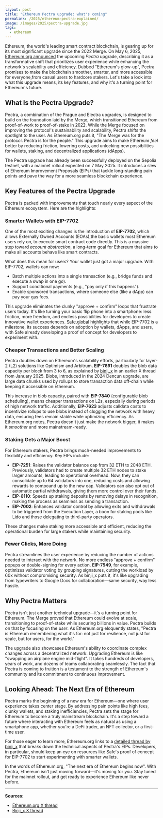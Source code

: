 ```yaml
---
layout: post
title: "Ethereum Pectra upgrade: what's coming"
permalink: /2025/ethereum-pectra-explained/
image: /images/2025/pectra-upgrade.jpg
tags:
  - ethereum
---
```


Ethereum, the world's leading smart contract blockchain, is gearing up for its
most significant upgrade since the 2022 Merge. On May 6, 2025, [Ethereum.org
announced](https://x.com/ethereum/status/1919794615827280126) the upcoming
*Pectra* upgrade, describing it as a transformative shift that prioritizes user
experience while enhancing the network's scalability and efficiency. Dubbed
"Ethereum's glow-up", Pectra promises to make the blockchain smoother, smarter,
and more accessible for everyone,from casual users to hardcore stakers. Let's
take a look into what this upgrade means, its key features, and why it's a
turning point for Ethereum's future.

## What Is the Pectra Upgrade?

Pectra, a combination of the Prague and Electra upgrades, is designed to build
on the foundation laid by the Merge, which transitioned Ethereum from
proof-of-work to proof-of-stake in 2022. While the Merge focused on improving
the protocol's sustainability and scalability, Pectra shifts the spotlight to
the user. As Ethereum.org puts it, "The Merge was for the protocol. Pectra is
for the people." This upgrade aims to make Ethereum *feel* better by reducing
friction, lowering costs, and unlocking new possibilities for wallets, staking,
and decentralized applications (dApps).

The Pectra upgrade has already been successfully deployed on the Sepolia
testnet, with a mainnet rollout expected on 7 May 2025. It introduces a slew of
Ethereum Improvement Proposals (EIPs) that tackle long-standing pain points and
pave the way for a more seamless blockchain experience.

## Key Features of the Pectra Upgrade

Pectra is packed with improvements that touch nearly every aspect of the
Ethereum ecosystem. Here are the highlights:

### Smarter Wallets with EIP-7702

One of the most exciting changes is the introduction of **EIP-7702**, which
allows Externally Owned Accounts (EOAs),the basic wallets most Ethereum users
rely on, to execute smart contract code directly. This is a massive step toward
*account abstraction*, a long-term goal for Ethereum that aims to make all
accounts behave like smart contracts.

What does this mean for users? Your wallet just got a major upgrade. With
EIP-7702, wallets can now:

- Batch multiple actions into a single transaction (e.g., bridge funds and
  execute a swap in one go).
- Support conditional payments (e.g., "pay only if this happens").
- Enable sponsored transactions, where someone else (like a dApp) can pay your
  gas fees.

This upgrade eliminates the clunky "approve + confirm" loops that frustrate
users today. It's like turning your basic flip phone into a smartphone: less
friction, more freedom, and endless possibilities for developers to create
innovative wallet experiences. [Safe.global](https://safe.global) highlights
that while EIP-7702 is a milestone, its success depends on adoption by wallets,
dApps, and users, with Safe already developing a proof of concept for developers
to experiment with.

### Cheaper Transactions and Better Scaling

Pectra doubles down on Ethereum's scalability efforts, particularly for layer-2
(L2) solutions like Optimism and Arbitrum. **EIP-7691** doubles the blob data
capacity per block from 3 to 6, as explained by
[binji_x](https://x.com/binji_x/status/1874422557992263720) in an earlier X
thread from January 2025. Blobs, introduced in the 2024 Dencun upgrade, are
large data chunks used by rollups to store transaction data off-chain while
keeping it accessible on Ethereum.

This increase in blob capacity, paired with **EIP-7840** (configurable blob
scheduling), means cheaper transactions on L2s, especially during periods of
high network traffic. Additionally, **EIP-7623** adjusts calldata costs to
incentivize rollups to use blobs instead of clogging the network with heavy
data, ensuring fees remain stable while optimizing efficiency. As Ethereum.org
notes, Pectra doesn't just make the network bigger, it makes it *smoother* and
more mainstream-ready.

### Staking Gets a Major Boost

For Ethereum stakers, Pectra brings much-needed improvements to flexibility and
efficiency. Key EIPs include:

- **EIP-7251**: Raises the validator balance cap from 32 ETH to 2048 ETH.
  Previously, validators had to create multiple 32 ETH nodes to stake larger
  amounts, leading to operational overhead. Now, they can consolidate up to 64
  validators into one, reducing costs and allowing rewards to compound up to the
  new cap. Validators can also opt out of automatic partial withdrawals, giving
  them more control over their funds.
- **EIP-6110**: Speeds up staking deposits by removing delays in recognition,
  making the process as seamless as sending a transaction.
- **EIP-7002**: Enhances validator control by allowing exits and withdrawals to
  be triggered from the Execution Layer, a boon for staking pools like Lido and
  those delegating to third-party operators.

These changes make staking more accessible and efficient, reducing the
operational burden for large stakers while maintaining security.

### Fewer Clicks, More Doing

Pectra streamlines the user experience by reducing the number of actions needed
to interact with the network. No more endless "approve + confirm" popups or
double-signing for every action. **EIP-7549**, for example, optimizes validator
voting by grouping signatures, cutting the workload by 60x without compromising
security. As binji_x puts it, it's like upgrading from typewriters to Google
Docs for collaboration—same security, way less hassle.

## Why Pectra Matters

Pectra isn't just another technical upgrade—it's a turning point for Ethereum.
The Merge proved that Ethereum could evolve at scale, transitioning to
proof-of-stake while securing billions in value. Pectra builds on that by
focusing on the *user*. As Ethereum.org eloquently states, "Pectra is Ethereum
remembering what it's for: not just for resilience, not just for scale, but for
users, for the world."

The upgrade also showcases Ethereum's ability to coordinate complex changes
across a decentralized network. Upgrading Ethereum is like "swapping an airplane
engine mid-flight". It takes hundreds of developers, years of work, and dozens
of teams collaborating seamlessly. The fact that Pectra is coming to fruition is
a testament to the strength of Ethereum's community and its commitment to
continuous improvement.

## Looking Ahead: The Next Era of Ethereum

Pectra marks the beginning of a new era for Ethereum—one where user experience
takes center stage. By addressing pain points like high fees, clunky wallets,
and staking inefficiencies, Pectra sets the stage for Ethereum to become a truly
mainstream blockchain. It's a step toward a future where interacting with
Ethereum feels as natural as using a smartphone app, whether you're a DeFi
trader, an NFT collector, or a first-time user.

For those eager to learn more, Ethereum.org links to a [detailed thread by
binji_x](https://x.com/binji_x/status/1874422557992263720) that breaks down the
technical aspects of Pectra's EIPs. Developers, in particular, should keep an
eye on resources like Safe's proof of concept for EIP-7702 to start
experimenting with smarter wallets.

In the words of Ethereum.org, "The next era of Ethereum begins now". With
Pectra, Ethereum isn't just moving forward—it's moving for *you*. Stay tuned for
the mainnet rollout, and get ready to experience Ethereum like never before.

---

**Sources:**

- [Ethereum.org X thread](https://x.com/ethereum/status/1919794615827280126)
- [Binji_x X thread](https://x.com/binji_x/status/1874422557992263720)
